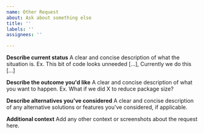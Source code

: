 ```yaml
---
name: Other Request
about: Ask about something else
title: ''
labels: ''
assignees: ''

---
```


**Describe current status**
A clear and concise description of what the situation is. Ex. This bit of code looks unneeded [...], Currently we do this [...]

**Describe the outcome you'd like**
A clear and concise description of what you want to happen. Ex. What if we did X to reduce package size?

**Describe alternatives you've considered**
A clear and concise description of any alternative solutions or features you've considered, if applicable.

**Additional context**
Add any other context or screenshots about the request here.
